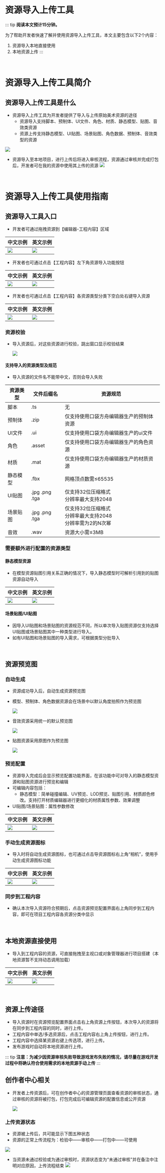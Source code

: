 # 资源导入上传工具

::: tip **阅读本文预计15分钟。**

为了帮助开发者快速了解并使用资源导入上传工具，本文主要包含以下2个内容：

1. 资源导入本地直接使用
2. 本地资源上传
:::
<br>

# 资源导入上传工具简介
## 资源导入上传工具是什么

* 资源导入上传工具为开发者提供了导入与上传原始美术资源的途径
  - 资源导入支持脚本、预制体、UI文件、角色、材质、静态模型、贴图、音效类资源
  - 资源上传支持静态模型、UI贴图、场景贴图、角色数据、预制体、音效类型的资源

![](https://cdn.233xyx.com/1684487024901_218.PNG)
* 资源导入至本地项目，进行上传后将进入审核流程，资源通过审核并完成打包后，开发者可在我的资源中使用其上传的资源
  ![](https://cdn.233xyx.com/1684487024939_297.PNG)
<br>

# 资源导入上传工具使用指南

## 资源导入工具入口

* 开发者可通过拖拽资源到【编辑器-工程内容】区域

|中文示例|英文示例|
|-----|-----|
|![](https://cdn.233xyx.com/online/HoMF0Kd7KDW91716879225061.gif)|![](https://cdn.233xyx.com/online/Z9IU9BZpNeh21716886614425.gif)|
  
* 开发者也可通过点击【工程内容】左下角资源导入功能按钮

|中文示例|英文示例|
|-----|-----|
|![](https://cdn.233xyx.com/online/hThNow9wB6Jy1716879226214.gif)|![](https://cdn.233xyx.com/online/zqa1jgPQ39I21716886616254.gif)|

* 开发者也可通过点击【工程内容】各资源类型分类下空白处右键导入资源

|中文示例|英文示例|
|-----|-----|
|![](https://cdn.233xyx.com/online/u7Bml6MOceUB1716879227279.gif)|![](https://cdn.233xyx.com/online/Sv1uIGB8WXSk1716886617348.gif)|

### 资源校验

* 导入资源后，对这些资源进行校验，跳出窗口显示校验结果

  ![](https://cdn.233xyx.com/1684487024865_412.PNG)

#### 支持导入的资源类型及规范
* 导入资源的文件名不能带中文，否则会导入失败

|资源类型|文件后缀名|资源规范|
|----------|----------|----------|
|脚本|.ts|无|
|预制体|.zip|仅支持使用口袋方舟编辑器生产的预制体资源|
|UI文件|.ui|仅支持使用口袋方舟编辑器生产的ui文件|
|角色|.asset|仅支持使用口袋方舟编辑器生产的角色资源|
|材质|.mat|仅支持使用口袋方舟编辑器生产的材质资源|
|静态模型|.fbx|网格顶点数需≤65535|
|UI贴图|.jpg  .png  .tga|仅支持32位压缩格式<br>分辨率最大支持2048|
|场景贴图|.jpg  .png  .tga|仅支持32位压缩格式<br>分辨率最大支持2048<br>分辨率需为2的N次幂|
|音效|.wav|资源大小需≤3MB|

### 需要额外进行配置的资源类型

#### 静态模型资源

* 在模型资源贴图引用关系正确的情况下，导入静态模型时可解析引用到的贴图资源自动导入

|中文示例|英文示例|
|-----|-----|
|![](https://cdn.233xyx.com/online/HoMF0Kd7KDW91716879225061.gif)|![](https://cdn.233xyx.com/online/j9ykpguflNj71716886618392.gif)|

#### 场景贴图/UI贴图

* 因导入UI贴图和场景贴图的资源规范不同，所以单次导入贴图资源仅支持选择UI贴图或场景贴图其中一种类型进行导入。
* 如有UI贴图和场景贴图的导入需求，可根据类型分批导入
<br>

## 资源预览图

### 自动生成

* 资源成功导入后，自动生成资源预览图
* 模型、预制体、角色数据资源会在场景中以默认角度拍照作为预览图

  ![](https://cdn.233xyx.com/1684487025056_691.png)

* 音效资源采用统一的默认预览图

  ![](https://cdn.233xyx.com/1684487024978_894.png)

* 贴图资源采用原图作为预览图

  ![](https://cdn.233xyx.com/1684487025268_729.png)

### 预览配置

* 资源导入完成后会显示预览配置功能界面，在该功能中可对导入的静态模型资源和贴图资源进行预览和编辑
* 可编辑内容包括：
  - 静态模型：简单碰撞编辑、UV预览、LOD预览、贴图引用、材质颜色修改。支持打开材质编辑器进行更细化的材质属性参数、效果调整
* UI贴图/场景贴图：属性参数修改

|中文示例|英文示例|
|-----|-----|
|![](https://cdn.233xyx.com/online/yEf7mu8OnEtV1716879230737.gif)|![](https://cdn.233xyx.com/online/90NSBoIAX0rE1716888085526.gif)|
  

### 手动生成资源图标

* 导入时将自动生成资源图标，也可通过点击导资源图标右上角“相机”，使用手动生成资源图标功能

|中文示例|英文示例|
|-----|-----|
|![](https://cdn.233xyx.com/online/ikYZ6vBmq6mK1716879233110.gif)|![](https://cdn.233xyx.com/online/9GshrNzhcH091716886624594.gif)|

### 同步到工程内容
* 确认本次导入资源符合预期后，点击资源预览配置界面右上角同步到工程内容，即可在项目工程内容各资源分类中显示
<br>

## 本地资源直接使用

* 导入到工程内容的资源，可直接拖拽至主视口或对象管理器进行项目搭建（本地资源暂不支持动态调用加载）

|中文示例|英文示例|
|-----|-----|
|![](https://cdn.233xyx.com/online/a2AjkqCDPeao1716879235385.gif)|![](https://cdn.233xyx.com/online/k1STAeuXZ2m81716886627170.jpg)|

<br>

## 资源上传途径

* 导入资源时在资源预览配置界面点击右上角资源上传按钮，本次导入的资源将在同步到工程内容的同时，进行上传。
* 工程内容中单选/多选资源后，点击工程内容右上角上传按钮，进行上传。
* 工程内容中选择某资源右键上传选项，进行上传。
* 发布游戏时自动将本地资源进行上传。

::: tip **注意：为减少因资源审核失败导致游戏发布失败的情况，请尽量在游戏开发过程中将确认符合使用需求的本地资源手动上传**
:::
<br>

## 创作者中心相关

* 开发者上传资源后，可在创作者中心的资源管理页面查看资源的审核状态，通过审核的资源将被打包，打包完成后可编辑资源的配置信息或公开资源

  ![](https://cdn.233xyx.com/1686550098361_374.png)
### 上传资源状态

* 资源被上传后，共可能显示下图五种状态
* 资源的正常上传流程为：检验中——审核中——打包中——可使用

![](https://cdn.233xyx.com/athena/online/7b90ea94a40b4ecaab73a41f20d3e062_12740286.webp)

* 当资源未通过校验或为通过审核时，资源状态变为“未通过审核”并在备注中注明对应原因，上传流程结束
![](https://cdn.233xyx.com/athena/online/a2d4a6683c324baf9904ad4bb16af2bf_12740287.webp)
